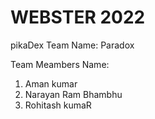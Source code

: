 # WEBSTER 2022

pikaDex
Team Name:   Paradox

Team Meambers Name:

1. Aman kumar
2. Narayan Ram Bhambhu
3. Rohitash kumaR
